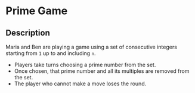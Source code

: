 # Prime Game

## Description
Maria and Ben are playing a game using a set of consecutive integers starting from `1` up to and including `n`.  
- Players take turns choosing a prime number from the set.  
- Once chosen, that prime number and all its multiples are removed from the set.  
- The player who cannot make a move loses the round.  
